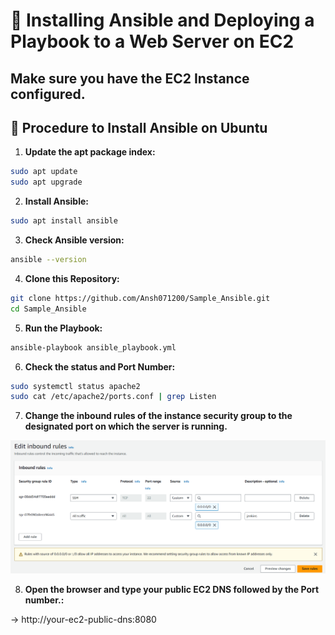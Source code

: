 # 🌟 Installing Ansible and Deploying a Playbook to a Web Server on EC2

## Make sure you have the EC2 Instance configured.

## 🐧 Procedure to Install Ansible on Ubuntu


1. **Update the apt package index:**

``` bash
sudo apt update
sudo apt upgrade
```

2. **Install Ansible:**

``` bash
sudo apt install ansible
```

3. **Check Ansible version:**

``` bash
ansible --version
```

4. **Clone this Repository:**

``` bash
git clone https://github.com/Ansh071200/Sample_Ansible.git
cd Sample_Ansible
```

5. **Run the Playbook:**

``` bash
ansible-playbook ansible_playbook.yml
```

6. **Check the status and Port Number:**

``` bash
sudo systemctl status apache2
sudo cat /etc/apache2/ports.conf | grep Listen
```

7. **Change the inbound rules of the instance security group to the designated port on which the server is running.**
   
![Change the Inbound rules](https://github.com/Ansh071200/Sample_Ansible/blob/main/image_2024-07-17_192901543.png)


8. **Open the browser and type your public EC2 DNS followed by the Port number.:**

-> http://your-ec2-public-dns:8080


